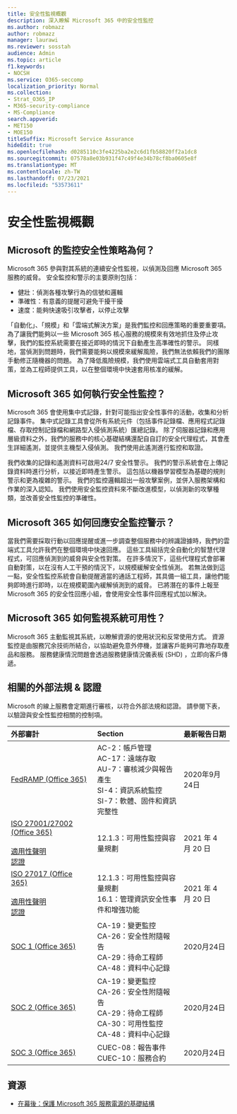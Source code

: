 ```yaml
---
title: 安全性監視概觀
description: 深入瞭解 Microsoft 365 中的安全性監控
ms.author: robmazz
author: robmazz
manager: laurawi
ms.reviewer: sosstah
audience: Admin
ms.topic: article
f1.keywords:
- NOCSH
ms.service: O365-seccomp
localization_priority: Normal
ms.collection:
- Strat_O365_IP
- M365-security-compliance
- MS-Compliance
search.appverid:
- MET150
- MOE150
titleSuffix: Microsoft Service Assurance
hideEdit: true
ms.openlocfilehash: d0285110c3fe4225ba2e2c6d1fb58820ff2a1dc8
ms.sourcegitcommit: 07578a8e03b931f47c49f4e34b78cf8ba0605e8f
ms.translationtype: MT
ms.contentlocale: zh-TW
ms.lasthandoff: 07/23/2021
ms.locfileid: "53573611"
---
```

# <a name="security-monitoring-overview"></a>安全性監視概觀

## <a name="what-is-microsofts-strategy-for-monitoring-security"></a>Microsoft 的監控安全性策略為何？

Microsoft 365 參與對其系統的連續安全性監視，以偵測及回應 Microsoft 365 服務的威脅。 安全監控和警示的主要原則包括：

- 健壯：偵測各種攻擊行為的信號和邏輯
- 準確性：有意義的提醒可避免干擾干擾
- 速度：能夠快速吸引攻擊者，以停止攻擊

「自動化」、「規模」和「雲端式解決方案」是我們監控和回應策略的重要重要項。 為了讓我們能夠以一些 Microsoft 365 核心服務的規模來有效地抓住及停止攻擊，我們的監控系統需要在接近即時的情況下自動產生高準確性的警示。 同樣地，當偵測到問題時，我們需要能夠以規模來緩解風險，我們無法依賴我們的團隊手動修正隨機器的問題。 為了降低風險規模，我們使用雲端式工具自動套用對策，並為工程師提供工具，以在整個環境中快速套用核准的緩解。

## <a name="how-does-microsoft-365-perform-security-monitoring"></a>Microsoft 365 如何執行安全性監控？

Microsoft 365 會使用集中式記錄，針對可能指出安全性事件的活動，收集和分析記錄事件。 集中式記錄工具會從所有系統元件（包括事件記錄檔、應用程式記錄檔、存取控制記錄檔和網路型入侵偵測系統）匯總記錄。 除了伺服器記錄和應用層級資料之外，我們的服務中的核心基礎結構還配自自訂的安全代理程式，其會產生詳細遙測，並提供主機型入侵偵測。 我們使用此遙測進行監控和取證。

我們收集的記錄和遙測資料可啟用24/7 安全性警示。 我們的警示系統會在上傳記錄資料時進行分析，以接近即時產生警示。 這包括以機器學習模型為基礎的規則警示和更為複雜的警示。 我們的監控邏輯超出一般攻擊案例，並併入服務架構和作業的深入認知。 我們使用安全監控資料來不斷改進模型，以偵測新的攻擊種類，並改善安全性監控的準確性。

## <a name="how-does-microsoft-365-respond-to-security-monitoring-alerts"></a>Microsoft 365 如何回應安全監控警示？

當我們需要採取行動以回應提醒或進一步調查整個服務中的辨識證據時，我們的雲端式工具允許我們在整個環境中快速回應。 這些工具組括完全自動化的智慧代理程式，可回應偵測到的威脅與安全性對策。 在許多情況下，這些代理程式會部署自動對策，以在沒有人工干預的情況下，以規模緩解安全性偵測。 若無法做到這一點，安全性監控系統會自動提醒適當的通話工程師，其具備一組工具，讓他們能夠即時進行即時，以在規模範圍內緩解偵測到的威脅。 已將潛在的事件上報至 Microsoft 365 的安全性回應小組，會使用安全性事件回應程式加以解決。

## <a name="how-does-microsoft-365-monitor-system-availability"></a>Microsoft 365 如何監視系統可用性？

Microsoft 365 主動監視其系統，以瞭解資源的使用狀況和反常使用方式。 資源監控是由服務冗余技術所結合，以協助避免意外停機，並讓客戶能夠可靠地存取產品和服務。 服務健康情況問題會透過服務健康情況儀表板 (SHD) ，立即向客戶傳遞。

## <a name="related-external-regulations--certifications"></a>相關的外部法規 & 認證

Microsoft 的線上服務會定期進行審核，以符合外部法規和認證。 請參閱下表，以驗證與安全性監控相關的控制項。

| **外部審計** | **Section** | **最新報告日期** |
|:--------|:--------|:------|
| [FedRAMP (Office 365) ](https://compliance.microsoft.com/compliancemanager) | AC-2：帳戶管理 <br> AC-17：遠端存取 <br> AU-7：審核減少與報告產生 <br> SI-4：資訊系統監控 <br> SI-7：軟體、固件和資訊完整性 <br> | 2020年9月24日 |
| [ISO 27001/27002 (Office 365) ](https://servicetrust.microsoft.com/ViewPage/MSComplianceGuideV3?command=Download&downloadType=Document&downloadId=8d625374-4f2d-49f8-9d37-a4281ba98222&tab=7027ead0-3d6b-11e9-b9e1-290b1eb4cdeb&docTab=7027ead0-3d6b-11e9-b9e1-290b1eb4cdeb_ISO_Reports) <br> <br> [適用性聲明](https://servicetrust.microsoft.com/ViewPage/MSComplianceGuideV3?command=Download&downloadType=Document&downloadId=c0df4ce8-c77e-4183-84eb-c8688470d8b1&tab=7027ead0-3d6b-11e9-b9e1-290b1eb4cdeb&docTab=7027ead0-3d6b-11e9-b9e1-290b1eb4cdeb_ISO_Reports) <br> [認證](https://servicetrust.microsoft.com/ViewPage/MSComplianceGuideV3?command=Download&downloadType=Document&downloadId=70de0999-5451-43a3-9ef4-761e8fbfb1a3&tab=7027ead0-3d6b-11e9-b9e1-290b1eb4cdeb&docTab=7027ead0-3d6b-11e9-b9e1-290b1eb4cdeb_ISO_Reports) | 12.1.3：可用性監控與容量規劃 | 2021 年 4 月 20 日 |
| [ISO 27017 (Office 365) ](https://servicetrust.microsoft.com/ViewPage/MSComplianceGuideV3?command=Download&downloadType=Document&downloadId=8d625374-4f2d-49f8-9d37-a4281ba98222&tab=7027ead0-3d6b-11e9-b9e1-290b1eb4cdeb&docTab=7027ead0-3d6b-11e9-b9e1-290b1eb4cdeb_ISO_Reports) <br><br> [適用性聲明](https://servicetrust.microsoft.com/ViewPage/MSComplianceGuideV3?command=Download&downloadType=Document&downloadId=c0df4ce8-c77e-4183-84eb-c8688470d8b1&tab=7027ead0-3d6b-11e9-b9e1-290b1eb4cdeb&docTab=7027ead0-3d6b-11e9-b9e1-290b1eb4cdeb_ISO_Reports) <br> [認證](https://servicetrust.microsoft.com/ViewPage/MSComplianceGuideV3?command=Download&downloadType=Document&downloadId=70de0999-5451-43a3-9ef4-761e8fbfb1a3&tab=7027ead0-3d6b-11e9-b9e1-290b1eb4cdeb&docTab=7027ead0-3d6b-11e9-b9e1-290b1eb4cdeb_ISO_Reports) | 12.1.3：可用性監控與容量規劃 <br> 16.1：管理資訊安全性事件和增強功能 | 2021 年 4 月 20 日 |
| [SOC 1 (Office 365) ](https://servicetrust.microsoft.com/ViewPage/MSComplianceGuideV3?command=Download&downloadType=Document&downloadId=90df3f9c-3aaf-4dbf-99d0-ca9f2991721b&tab=7027ead0-3d6b-11e9-b9e1-290b1eb4cdeb&docTab=7027ead0-3d6b-11e9-b9e1-290b1eb4cdeb_SOC_%2F_SSAE_16_Reports) | CA-19：變更監控 <br> CA-26：安全性附隨報告 <br> CA-29：待命工程師 <br> CA-48：資料中心記錄 | 2020月24日 |
| [SOC 2 (Office 365) ](https://servicetrust.microsoft.com/ViewPage/MSComplianceGuideV3?command=Download&downloadType=Document&downloadId=a73c1738-7892-42b7-acd3-87b6371c53f6&tab=7027ead0-3d6b-11e9-b9e1-290b1eb4cdeb&docTab=7027ead0-3d6b-11e9-b9e1-290b1eb4cdeb_SOC_%2F_SSAE_16_Reports) | CA-19：變更監控 <br> CA-26：安全性附隨報告 <br> CA-29：待命工程師 <br> CA-30：可用性監控 <br> CA-48：資料中心記錄 | 2020月24日 |
| [SOC 3 (Office 365) ](https://servicetrust.microsoft.com/ViewPage/MSComplianceGuideV3?command=Download&downloadType=Document&downloadId=274054e5-4968-48d2-bf94-9a8eda5d7a93&tab=7027ead0-3d6b-11e9-b9e1-290b1eb4cdeb&docTab=7027ead0-3d6b-11e9-b9e1-290b1eb4cdeb_SOC_%2F_SSAE_16_Reports) | CUEC-08：報告事件 <br> CUEC-10：服務合約 | 2020月24日 |

## <a name="resources"></a>資源

- [在幕後：保護 Microsoft 365 服務電源的基礎結構](https://download.microsoft.com/download/c/4/5/c45b197e-f0d9-4f40-bd5f-ed8fc7d0cd8c/M365DCSecurityIntro_Whitepaper.pdf)
